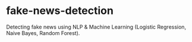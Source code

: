 # fake-news-detection
Detecting fake news using NLP &amp; Machine Learning (Logistic Regression, Naive Bayes, Random Forest).
